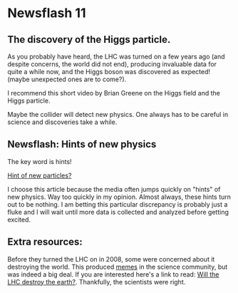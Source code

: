 # Newsflash 11

## The discovery of the Higgs particle.

As you probably have heard, the LHC was turned on a few years ago \(and despite concerns, the world did not end\), producing invaluable data for quite a while now, and the Higgs boson was discovered as expected! \(maybe unexpected ones are to come?\).

I recommend this short video by Brian Greene on the Higgs field and the Higgs particle.

Maybe the collider will detect new physics. One always has to be careful in science and discoveries take a while.

## Newsflash: Hints of new physics

The key word is hints!

[Hint of new particles?](https://www.nature.com/news/physicists-excited-by-latest-lhc-anomaly-1.21865)

I choose this article because the media often jumps quickly on "hints" of new physics. Way too quickly in my opinion. Almost always, these hints turn out to be nothing. I am betting this particular discrepancy is probably just a fluke and I will wait until more data is collected and analyzed before getting excited.

## Extra resources:

Before they turned the LHC on in 2008, some were concerned about it destroying the world. This produced [memes](http://hasthelargehadroncolliderdestroyedtheworldyet.com/) in the science community, but was indeed a big deal. If you are interested here's a link to read:  [Will the LHC destroy the earth?](http://www.businessinsider.com/will-the-lhc-destroy-the-earth-2015-4). Thankfully, the scientists were right.

